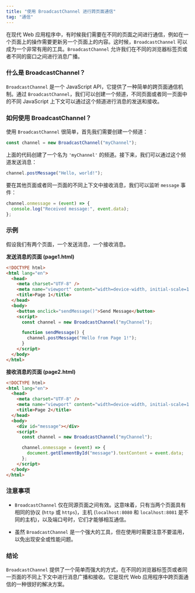 ```yaml
---
title: "使用 BroadcastChannel 进行跨页面通信"
tag: "通信"
---
```


在现代 Web 应用程序中，有时候我们需要在不同的页面之间进行通信，例如在一个页面上的操作需要更新另一个页面上的内容。这时候，`BroadcastChannel` 可以成为一个非常有用的工具。`BroadcastChannel` 允许我们在不同的浏览器标签页或者不同的窗口之间进行消息广播。

### 什么是 BroadcastChannel？

`BroadcastChannel` 是一个 JavaScript API，它提供了一种简单的跨页面通信机制。通过 `BroadcastChannel`，我们可以创建一个频道，不同页面或者同一页面中的不同 JavaScript 上下文可以通过这个频道进行消息的发送和接收。

### 如何使用 BroadcastChannel？

使用 `BroadcastChannel` 很简单，首先我们需要创建一个频道：

```js
const channel = new BroadcastChannel("myChannel");
```

上面的代码创建了一个名为 `'myChannel'` 的频道。接下来，我们可以通过这个频道发送消息：

```js
channel.postMessage("Hello, world!");
```

要在其他页面或者同一页面的不同上下文中接收消息，我们可以监听 `message` 事件：

```js
channel.onmessage = (event) => {
  console.log("Received message:", event.data);
};
```

### 示例

假设我们有两个页面，一个发送消息，一个接收消息。

**发送消息的页面 (page1.html)**

```html
<!DOCTYPE html>
<html lang="en">
  <head>
    <meta charset="UTF-8" />
    <meta name="viewport" content="width=device-width, initial-scale=1.0" />
    <title>Page 1</title>
  </head>
  <body>
    <button onclick="sendMessage()">Send Message</button>
    <script>
      const channel = new BroadcastChannel("myChannel");

      function sendMessage() {
        channel.postMessage("Hello from Page 1!");
      }
    </script>
  </body>
</html>
```

**接收消息的页面 (page2.html)**

```html
<!DOCTYPE html>
<html lang="en">
  <head>
    <meta charset="UTF-8" />
    <meta name="viewport" content="width=device-width, initial-scale=1.0" />
    <title>Page 2</title>
  </head>
  <body>
    <div id="message"></div>
    <script>
      const channel = new BroadcastChannel("myChannel");

      channel.onmessage = (event) => {
        document.getElementById("message").textContent = event.data;
      };
    </script>
  </body>
</html>
```

### 注意事项

- `BroadcastChannel` 仅在同源页面之间有效。这意味着，只有当两个页面具有相同的协议 (`http` 或 `https`)，主机 (`localhost:8080` 和 `localhost:8081` 是不同的主机)，以及端口号时，它们才能够相互通信。

- 虽然 `BroadcastChannel` 是一个强大的工具，但在使用时需要注意不要滥用，以免出现安全或性能问题。

### 结论

`BroadcastChannel` 提供了一个简单而强大的方式，在不同的浏览器标签页或者同一页面的不同上下文中进行消息广播和接收。它是现代 Web 应用程序中跨页面通信的一种很好的解决方案。
